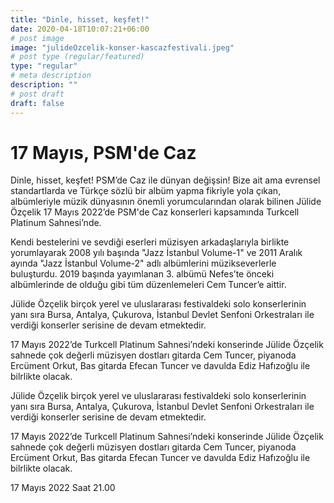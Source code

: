 ```yaml
---
title: "Dinle, hisset, keşfet!"
date: 2020-04-18T10:07:21+06:00
# post image
image: "julideOzcelik-konser-kascazfestivali.jpeg"
# post type (regular/featured)
type: "regular"
# meta description
description: ""
# post draft
draft: false
---
```



# 17 Mayıs, PSM'de Caz

Dinle, hisset, keşfet! PSM’de Caz ile dünyan değişsin! Bize ait ama evrensel standartlarda ve Türkçe sözlü bir albüm yapma fikriyle yola çıkan, albümleriyle müzik dünyasının önemli yorumcularından olarak bilinen Jülide Özçelik 17 Mayıs 2022’de PSM'de Caz konserleri kapsamında Turkcell Platinum Sahnesi’nde.

Kendi bestelerini ve sevdiği eserleri müzisyen arkadaşlarıyla birlikte yorumlayarak 2008 yılı başında "Jazz İstanbul Volume-1" ve 2011 Aralık ayında "Jazz İstanbul Volume-2" adlı albümlerini müzikseverlerle buluşturdu. 2019 başında yayımlanan 3. albümü Nefes’te önceki albümlerinde de olduğu gibi tüm düzenlemeleri Cem Tuncer’e aittir.

Jülide Özçelik birçok yerel ve uluslararası festivaldeki solo konserlerinin yanı sıra Bursa, Antalya, Çukurova, İstanbul Devlet Senfoni Orkestraları ile verdiği konserler serisine de devam etmektedir.

17 Mayıs 2022’de Turkcell Platinum Sahnesi’ndeki konserinde Jülide Özçelik sahnede çok değerli müzisyen dostları gitarda Cem Tuncer, piyanoda Ercüment Orkut, Bas gitarda Efecan Tuncer ve davulda Ediz Hafızoğlu ile bilrlikte olacak.

Jülide Özçelik birçok yerel ve uluslararası festivaldeki solo konserlerinin yanı sıra Bursa, Antalya, Çukurova, İstanbul Devlet Senfoni Orkestraları ile verdiği konserler serisine de devam etmektedir.

17 Mayıs 2022’de Turkcell Platinum Sahnesi’ndeki konserinde Jülide Özçelik sahnede çok değerli müzisyen dostları gitarda Cem Tuncer, piyanoda Ercüment Orkut, Bas gitarda Efecan Tuncer ve davulda Ediz Hafızoğlu ile bilrlikte olacak.


17 Mayıs 2022 Saat 21.00
